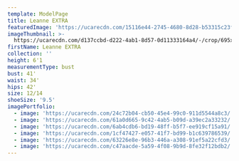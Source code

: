```yaml
---
template: ModelPage
title: Leanne EXTRA
featuredImage: 'https://ucarecdn.com/15116e44-2745-4680-8d28-b53315c23f63/'
imageThumbnail: >-
  https://ucarecdn.com/d137ccbd-d222-4ab1-8d57-0d11333164a4/-/crop/695x1022/38,17/-/preview/
firstName: Leanne EXTRA
collection: ''
height: 6'1
measurementType: bust
bust: 41'
waist: 34'
hips: 42'
size: 12/14
shoeSize: '9.5'
imagePortfolio:
  - image: 'https://ucarecdn.com/24c72b04-cb50-45e4-99c0-911d5544a8c3/'
  - image: 'https://ucarecdn.com/61a0d665-9c42-4ab5-b09d-a39ec2a33232/'
  - image: 'https://ucarecdn.com/6ab4cdb6-bd19-48ff-b5f7-ee919cf15a91/'
  - image: 'https://ucarecdn.com/1cf47427-e057-41f7-bd99-b1c639786539/'
  - image: 'https://ucarecdn.com/63226e8e-96b3-446a-a308-91ef5a22cfd3/'
  - image: 'https://ucarecdn.com/c47aacde-5a59-4f08-9b9d-8fe32f12bdb2/'
---
```


